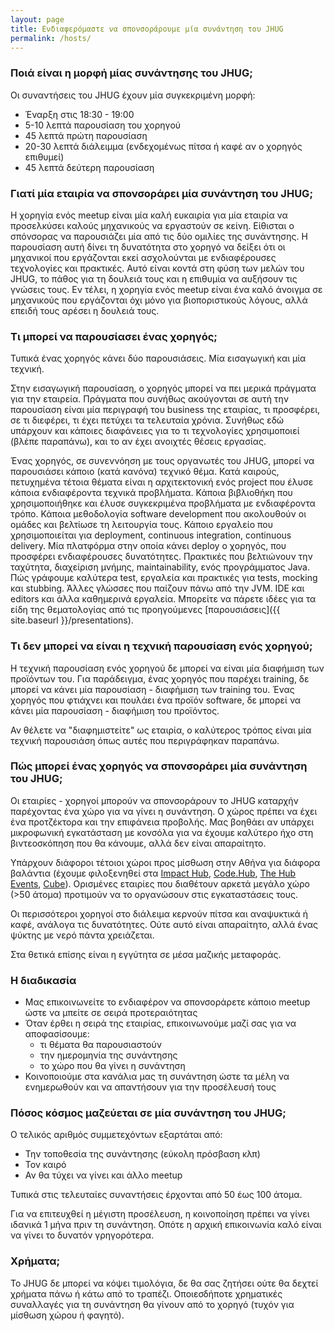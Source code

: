 ```yaml
---
layout: page
title: Ενδιαφερόμαστε να σπονσοράρουμε μία συνάντηση του JHUG
permalink: /hosts/
---
```


### Ποιά είναι η μορφή μίας συνάντησης του JHUG;

Οι συναντήσεις του JHUG έχουν μία συγκεκριμένη μορφή:

* Έναρξη στις 18:30 - 19:00
* 5-10 λεπτά παρουσίαση του χορηγού
* 45 λεπτά πρώτη παρουσίαση
* 20-30 λεπτά διάλειμμα (ενδεχομένως πίτσα ή καφέ αν ο χορηγός επιθυμεί)
* 45 λεπτά δεύτερη παρουσίαση

### Γιατί μία εταιρία να σπονσοράρει μία συνάντηση του JHUG;

Η χορηγία ενός meetup είναι μία καλή ευκαιρία για μία εταιρία να προσελκύσει καλούς μηχανικούς να εργαστούν σε κείνη. Είθισται ο σπόνσορας να παρουσιάζει μία από τις δύο ομιλίες της συνάντησης. Η παρουσίαση αυτή δίνει τη δυνατότητα στο χορηγό να δείξει ότι οι μηχανικοί που εργάζονται εκεί ασχολούνται με ενδιαφέρουσες τεχνολογίες και πρακτικές. Αυτό είναι κοντά στη φύση των μελών του JHUG, το πάθος για τη δουλειά τους και η επιθυμία να αυξήσουν τις γνώσεις τους. Εν τέλει, η χορηγία ενός meetup είναι ένα καλό άνοιγμα σε μηχανικούς που εργάζονται όχι μόνο για βιοποριστικούς λόγους, αλλά επειδή τους αρέσει η δουλειά τους.

### Τι μπορεί να παρουσίασει ένας χορηγός;

Τυπικά ένας χορηγός κάνει δύο παρουσιάσεις. Μία εισαγωγική και μία τεχνική.

Στην εισαγωγική παρουσίαση, ο χορηγός μπορεί να πει μερικά πράγματα για την εταιρεία. Πράγματα που συνήθως ακούγονται σε αυτή την παρουσίαση είναι μία περιγραφή του business της εταιρίας, τι προσφέρει, σε τι διεφέρει, τι έχει πετύχει τα τελευταία χρόνια. Συνήθως εδώ υπάρχουν και κάποιες διαφάνειες για το τι τεχνολογίες χρησιμοποιεί (βλέπε παραπάνω), και το αν έχει ανοιχτές θέσεις εργασίας.

Ένας χορηγός, σε συνεννόηση με τους οργανωτές του JHUG, μπορεί να παρουσιάσει κάποιο (κατά κανόνα) τεχνικό θέμα. Κατά καιρούς, πετυχημένα τέτοια θέματα είναι η αρχιτεκτονική ενός project που έλυσε κάποια ενδιαφέροντα τεχνικά προβλήματα. Κάποια βιβλιοθήκη που χρησιμοποιήθηκε και έλυσε συγκεκριμένα προβλήματα με ενδιαφέροντα τρόπο. Κάποια μεθοδολογία software development που ακολουθούν οι ομάδες και βελτίωσε τη λειτουργία τους. Κάποιο εργαλείο που χρησιμοποιείται για deployment, continuous integration, continuous delivery. Μία πλατφόρμα στην οποία κάνει deploy ο χορηγός, που προσφέρει ενδιαφέρουσες δυνατότητες. Πρακτικές που βελτιώνουν την ταχύτητα, διαχείριση μνήμης, maintainability, ενός προγράμματος Java. Πώς γράφουμε καλύτερα test, εργαλεία και πρακτικές για tests, mocking και stubbing. Άλλες γλώσσες που παίζουν πάνω από την JVM. IDE και editors και άλλα καθημερινά εργαλεία. Μπορείτε να πάρετε ιδέες για τα είδη της θεματολογίας από τις προηγούμενες [παρουσιάσεις]({{ site.baseurl }}/presentations).

### Τι δεν μπορεί να είναι η τεχνική παρουσίαση ενός χορηγού;

Η τεχνική παρουσίαση ενός χορηγού δε μπορεί να είναι μία διαφήμιση των προϊόντων του. Για παράδειγμα, ένας χορηγός που παρέχει training, δε μπορεί να κάνει μία παρουσίαση - διαφήμιση των training του. Ένας χορηγός που φτιάχνει και πουλάει ένα προϊόν software, δε μπορεί να κάνει μία παρουσίαση - διαφήμιση του προϊόντος.

Αν θέλετε να "διαφημιστείτε" ως εταιρία, ο καλύτερος τρόπος είναι μία τεχνική παρουσιάση όπως αυτές που περιγράφηκαν παραπάνω.

### Πώς μπορεί ένας χορηγός να σπονσοράρει μία συνάντηση του JHUG;

Οι εταιρίες - χορηγοί μπορούν να σπονσοράρουν το JHUG καταρχήν παρέχοντας ένα χώρο για να γίνει η συνάντηση. Ο χώρος πρέπει να έχει ένα προτζέκτορα και την επιφάνεια προβολής. Μας βοηθάει αν υπάρχει μικροφωνική εγκατάσταση με κονσόλα για να έχουμε καλύτερο ήχο στη βιντεοσκόπηση που θα κάνουμε, αλλά δεν είναι απαραίτητο.

Υπάρχουν διάφοροι τέτοιοι χώροι προς μίσθωση στην Αθήνα για διάφορα βαλάντια (έχουμε φιλοξενηθεί στα [Impact Hub](https://athens.impacthub.net/), [Code.Hub](https://www.codehub.gr/), [The Hub Events](http://thehubevents.gr/), [Cube](https://thecube.gr/)). Ορισμένες εταιρίες που διαθέτουν αρκετά μεγάλο χώρο (>50 άτομα) προτιμούν να το οργανώσουν στις εγκαταστάσεις τους.

Οι περισσότεροι χορηγοί στο διάλειμα κερνούν πίτσα και αναψυκτικά ή καφέ, ανάλογα τις δυνατότητες. Ούτε αυτό είναι απαραίτητο, αλλά ένας ψύκτης με νερό πάντα χρειάζεται.

Στα θετικά επίσης είναι η εγγύτητα σε μέσα μαζικής μεταφοράς.

### Η διαδικασία

* Μας επικοινωνείτε το ενδιαφέρον να σπονσοράρετε κάποιο meetup ώστε να μπείτε σε σειρά προτεραιότητας
* Όταν έρθει η σειρά της εταιρίας, επικοινωνούμε μαζί σας για να αποφασίσουμε:
    * τι θέματα θα παρουσιαστούν
    * την ημερομηνία της συνάντησης
    * το χώρο που θα γίνει η συνάντηση
* Κοινοποιούμε στα κανάλια μας τη συνάντηση ώστε τα μέλη να ενημερωθούν και να απαντήσουν για την προσέλευσή τους

### Πόσος κόσμος μαζεύεται σε μία συνάντηση του JHUG;

Ο τελικός αριθμός συμμετεχόντων εξαρτάται από:

* Την τοποθεσία της συνάντησης (εύκολη πρόσβαση κλπ)
* Τον καιρό
* Αν θα τύχει να γίνει και άλλο meetup

Τυπικά στις τελευταίες συναντήσεις έρχονται από 50 έως 100 άτομα.

Για να επιτευχθεί η μέγιστη προσέλευση, η κοινοποίηση πρέπει να γίνει ιδανικά 1 μήνα πριν τη συνάντηση. Οπότε η αρχική επικοινωνία καλό είναι να γίνει το δυνατόν γρηγορότερα.

### Χρήματα;

Το JHUG δε μπορεί να κόψει τιμολόγια, δε θα σας ζητήσει ούτε θα δεχτεί χρήματα πάνω ή κάτω από το τραπέζι. Οποιεσδήποτε χρηματικές συναλλαγές για τη συνάντηση θα γίνουν από το χορηγό (τυχόν για μίσθωση χώρου ή φαγητό).